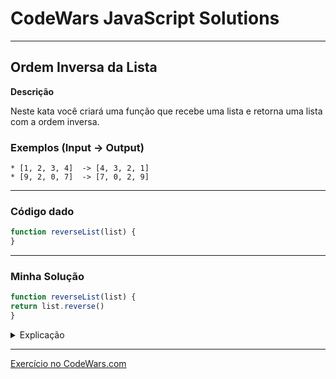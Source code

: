 # CodeWars JavaScript Solutions

---

## Ordem Inversa da Lista


**Descrição**

Neste kata você criará uma função que recebe uma lista e retorna uma lista com a ordem inversa.

### Exemplos (Input -> Output)
```
* [1, 2, 3, 4]  -> [4, 3, 2, 1]
* [9, 2, 0, 7]  -> [7, 0, 2, 9]
```


---

### Código dado

```JavaScript
function reverseList(list) {
}
```

---
### Minha Solução

```JavaScript
function reverseList(list) {
return list.reverse()
}
```

<details>
<summary>Explicação</summary>
O método reverse() é uma função embutida em arrays (listas) em JavaScript que inverte a ordem dos elementos de um array. Ele modifica o array original, alterando a posição dos elementos.

Ao chamar reverse() em um array, a ordem dos elementos é revertida. O primeiro elemento se torna o último e o último elemento se torna o primeiro, e assim por diante. O método reverse() afeta o array original e retorna uma referência para o próprio array invertido.
</details>

---

[Exercício no CodeWars.com](https://www.codewars.com/kata/53da6d8d112bd1a0dc00008b)
